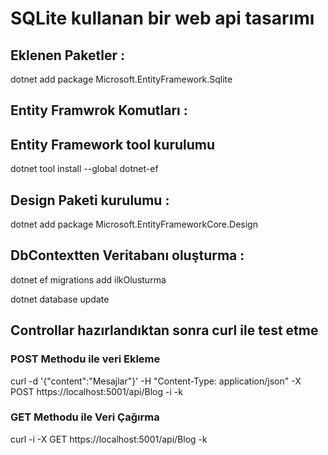 # SQLite kullanan bir web api tasarımı  
## Eklenen Paketler :
dotnet add package Microsoft.EntityFramework.Sqlite

## Entity Framwrok Komutları : 
## Entity Framework tool kurulumu
dotnet tool install --global dotnet-ef

## Design Paketi kurulumu :
dotnet add package Microsoft.EntityFrameworkCore.Design

## DbContextten Veritabanı oluşturma : 

dotnet ef migrations add ilkOlusturma

dotnet database update

## Controllar hazırlandıktan sonra curl ile test etme
### POST Methodu ile veri Ekleme
curl -d  '{"content":"Mesajlar"}' -H "Content-Type: application/json" -X POST https://localhost:5001/api/Blog -i -k
### GET Methodu ile Veri Çağırma
curl -i -X GET https://localhost:5001/api/Blog -k
